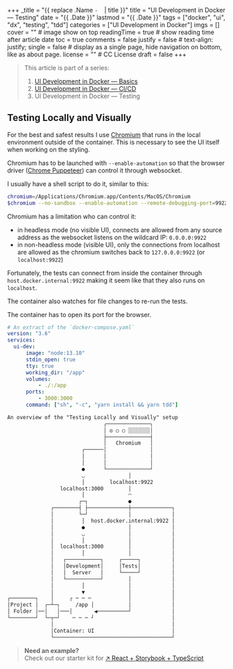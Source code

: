 +++
_title = "{{ replace .Name `-` ` ` | title }}"
title = "UI Development in Docker — Testing"
date = "{{ .Date }}"
lastmod = "{{ .Date }}"
tags = ["docker", "ui", "dx", "testing", "tdd"]
categories = ["UI Development in Docker"] 
imgs = []
cover = ""  # image show on top
readingTime = true  # show reading time after article date
toc = true
comments = false
justify = false  # text-align: justify;
single = false  # display as a single page, hide navigation on bottom, like as about page.
license = ""  # CC License
draft = false
+++

> This article is part of a series:
>
> 1. [UI Development in Docker — Basics](/posts/01_ui-development-in-docker-basics)
> 2. [UI Development in Docker — CI/CD](/posts/02_ui-development-in-docker-cicd)
> 3. UI Development in Docker — Testing

## Testing Locally and Visually

For the best and safest results I use [Chromium](https://www.chromium.org/) that runs
in the local environment outside of the container.
This is necessary to see the UI itself when working on the styling.

Chromium has to be launched with `--enable-automation` so that the browser driver ([Chrome Puppeteer](https://github.com/puppeteer/puppeteer)) can control it through websocket.

I usually have a shell script to do it, similar to this:

```sh
chromium=/Applications/Chromium.app/Contents/MacOS/Chromium
$chromium --no-sandbox --enable-automation --remote-debugging-port=9922
```

Chromium has a limitation who can control it:

* in headless mode (no visible UI), connects are allowed from any source address as the websocket listens on the wildcard IP: `0.0.0.0:9922`
* in non-headless mode (visible UI), only the connections from localhost are allowed as the chromium
  switches back to `127.0.0.0:9922` (or `localhost:9922`)

Fortunately, the tests can connect from inside the container through `host.docker.internal:9922`
making it seem like that they also runs on `localhost`.

The container also watches for file changes to re-run the tests.

The container has to open its port for the browser.

```yaml
# An extract of the `docker-compose.yaml`
version: "3.6"
services:
  ui-dev:
      image: "node:13.10"
      stdin_open: true
      tty: true
      working_dir: "/app"
      volumes:
          - ./:/app
      ports:
          - 3000:3000
      command: ["sh", "-c", "yarn install && yarn tdd"]
```

```txt
An overview of the "Testing Locally and Visually" setup
                               ╭──────────────╮
                               │ ◎ ○ ○ ░░░░░░░│
                               ├──────────────┤
                               │   Chromium   │
                        ┌──────│              │
                        │      │              │
                        │      │              │
                        ●      └──────────────┘
                        ◡              │
                        │        localhost:9922
                 localhost:3000        │
                        │              ◠
                       ┌─┐             ●
              ┌────────┤ ├─────────────┼─────────────┐
              │        └─┘             │             │
              │         │  host.docker.internal:9922 │
              │         ●              │             │
              │         ◡              │             │
              │         │              │             │
              │  localhost:3000        │             │
              │         │              │             │
              │   ┌───────────┐     ┌─────┐          │
              │   │Development│     │Tests│          │
              │   │  Server   │     └─────┘          │
              │   └───────────┘        │             │
              │         │              │             │
              │         ▼              │             │
┌────────┐    │     ┌ ─ ─ ─            │             │
│Project │  ┌─┴─┐     /app │           │             │
│ Folder │──│   │───│       ◀──────────┘             │
└────────┘  └─┬─┘    ─ ─ ─ ┘                         │
              │                                      │
              │Container: UI                         │
              └──────────────────────────────────────┘
```

> **Need an example?**  
> Check out our starter kit for [↗ React + Storybook + TypeScript](https://github.com/sprinteins/starter-kits/tree/master/react-storybook-typescript)
